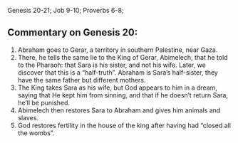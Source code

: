 Genesis 20-21; Job 9-10; Proverbs 6-8;

## Commentary on Genesis 20:
1. Abraham goes to Gerar, a territory in southern Palestine, near Gaza.
2. There, he tells the same lie to the King of Gerar, Abimelech, that he told to the Pharaoh: that Sara is his sister, and not his wife. Later, we discover that this is a “half-truth”. Abraham is Sara’s half-sister, they have the same father but different mothers.
3. The King takes Sara as his wife, but God appears to him in a dream, saying that He kept him from sinning, and that if he doesn’t return Sara, he’ll be punished.
4. Abimelech then restores Sara to Abraham and gives him animals and slaves.
5. God restores fertility in the house of the king after having had “closed all the wombs”.

